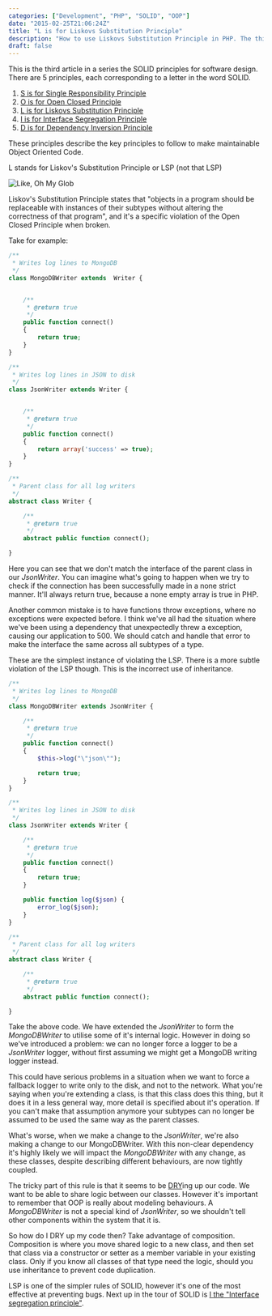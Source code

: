 ```yaml
---
categories: ["Development", "PHP", "SOLID", "OOP"]
date: "2015-02-25T21:06:24Z"
title: "L is for Liskovs Substitution Principle"
description: "How to use Liskovs Substitution Principle in PHP. The third in a series on SOLID."
draft: false
---
```


This is the third article in a series the SOLID principles for software design. There are 5 principles, each corresponding to a letter in the word SOLID.

1.  [S is for Single Responsibility Principle](/blog/2015/1/23/s-is-for-single-responsibility-principle)
2.  [O is for Open Closed Principle](/blog/2015/1/24/o-is-for-open-closed-principle)
3.  [L is for Liskovs Substitution Principle](/blog/2015/1/25/l-is-for-liskovs-substitution-principle)
4.  [I is for Interface Segregation Principle](/blog/2015/1/28/i-is-for-interface-segregation-principle)
5.  [D is for Dependency Inversion Principle](/blog/2015/2/1/d-is-for-dependency-inversion-principle)

These principles describe the key principles to follow to make maintainable Object Oriented Code.

L stands for Liskov's Substitution Principle or LSP (not that LSP)

![Like, Oh My Glob](/Lumpy_Space.png)

Liskov's Substitution Principle states that "objects in a program should be replaceable with instances of their subtypes without altering the correctness of that program", and it's a specific violation of the Open Closed Principle when broken.

Take for example:

```php
/**
 * Writes log lines to MongoDB
 */
class MongoDBWriter extends  Writer {


    /**
     * @return true
     */
    public function connect()
    {
        return true;
    }
}
```

```php
/**
 * Writes log lines in JSON to disk
 */
class JsonWriter extends Writer {


    /**
     * @return true
     */
    public function connect()
    {
        return array('success' => true);
    }
}
```

```php
/**
 * Parent class for all log writers
 */
abstract class Writer {

    /**
     * @return true
     */
    abstract public function connect();

}
```

Here you can see that we don't match the interface of the parent class in our _JsonWriter_. You can imagine what's going to happen when we try to check if the connection has been successfully made in a none strict manner. It'll always return true, because a none empty array is true in PHP.

Another common mistake is to have functions throw exceptions, where no exceptions were expected before. I think we've all had the situation where we've been using a dependency that unexpectedly threw a exception, causing our application to 500. We should catch and handle that error to make the interface the same across all subtypes of a type.

These are the simplest instance of violating the LSP. There is a more subtle violation of the LSP though. This is the incorrect use of inheritance.

```php
/**
 * Writes log lines to MongoDB
 */
class MongoDBWriter extends JsonWriter {

    /**
     * @return true
     */
    public function connect()
    {
        $this->log("\"json\"");

        return true;
    }
}
```

```php
/**
 * Writes log lines in JSON to disk
 */
class JsonWriter extends Writer {

    /**
     * @return true
     */
    public function connect()
    {
        return true;
    }

    public function log($json) {
        error_log($json);
    }
}
```

```php
/**
 * Parent class for all log writers
 */
abstract class Writer {

    /**
     * @return true
     */
    abstract public function connect();

}
```

Take the above code. We have extended the _JsonWriter_ to form the _MongoDBWriter_ to utilise some of it's internal logic. However in doing so we've introduced a problem: we can no longer force a logger to be a _JsonWriter_ logger, without first assuming we might get a MongoDB writing logger instead.

This could have serious problems in a situation when we want to force a fallback logger to write only to the disk, and not to the network. What you're saying when you're extending a class, is that this class does this thing, but it does it in a less general way, more detail is specified about it's operation. If you can't make that assumption anymore your subtypes can no longer be assumed to be used the same way as the parent classes.

What's worse, when we make a change to the _JsonWriter_, we're also making a change to our MongoDBWriter. With this non-clear dependency it's highly likely we will impact the _MongoDBWriter_ with any change, as these classes, despite describing different behaviours, are now tightly coupled.

The tricky part of this rule is that it seems to be [DRY](https://en.wikipedia.org/wiki/Don%27t_repeat_yourself)ing up our code. We want to be able to share logic between our classes. However it's important to remember that OOP is really about modeling behaviours. A _MongoDBWriter_ is not a special kind of _JsonWriter_, so we shouldn't tell other components within the system that it is.

So how do I DRY up my code then? Take advantage of composition. Composition is where you move shared logic to a new class, and then set that class via a constructor or setter as a member variable in your existing class. Only if you know all classes of that type need the logic, should you use inheritance to prevent code duplication.

LSP is one of the simpler rules of SOLID, however it's one of the most effective at preventing bugs. Next up in the tour of SOLID is [I the "Interface segregation principle"](/blog/2015/1/28/i-is-for-interface-segregation-principle).
